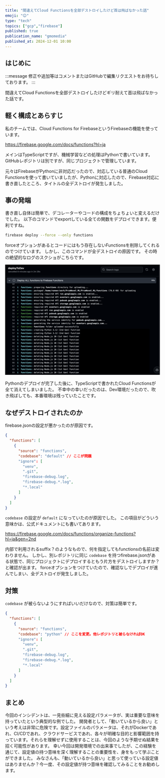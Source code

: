 ```yaml
---
title: "間違えてCloud Functionsを全部デストロイしたけど首は飛ばなかった話"
emoji: "😊"
type: "tech"
topics: ["gcp","firebase"]
published: true
publication_name: "gmomedia"
published_at: 2024-12-01 10:00
---
```


## はじめに

:::message
修正や追加等はコメントまたはGitHubで編集リクエストをお待ちしております。
:::

間違えてCloud Functionsを全部デストロイしたけどギリ耐えて首は飛ばなかった話です。

## 軽く構成とあらすじ

私のチームでは、Cloud Functions for FirebaseというFirebaseの機能を使っています。

https://firebase.google.com/docs/functions?hl=ja

メインはTypeScriptですが、機械学習などの処理はPythonで書いています。
GitHubレポジトリは別ですが、同じプロジェクトで管理しています。

元々はFirebaseがPythonに非対応だったので、対応している普通のCloud Functionsを使って書いていましたが、Pythonに対応したので、Firebase対応に書き直したところ、タイトルの全デストロイが発生しました。

## 事の発端

書き直し自体は簡単で、デコレーターやコードの構成をちょちょいと変えるだけでした。
以下のコマンドでexportしている全ての関数をデプロイできます。便利ですね。

```bash
firebase deploy --force --only functions
```

forceオプションがあるとコードにはもう存在しないFunctionsを削除してくれるのでつけています。
しかし、このコマンドが全デストロイの原因です。
その時の絶望的なログのスクショがこちらです。

![](/images/a8f8a45b686cf3/img.png)

Pythonのデプロイが完了した後に、TypeScriptで書かれたCloud Functionsが全て消えてしまいました。
不幸中の幸いだったのは、Dev環境だったので、吹き飛ばしても、本番環境は残っていたことです。

## なぜデストロイされたのか

firebase.jsonの設定が悪かったのが原因です。

```json
{
  "functions": [
    {
      "source": "functions",
      "codebase": "default" // ここが問題
      "ignore": [
        "venv",
        ".git",
        "firebase-debug.log",
        "firebase-debug.*.log",
        "*.local"
      ]
    }
  ]
}
```

`codebase` の設定が `default` になっていたのが原因でした。
この項目がどういう意味かは、公式ドキュメントにも書いてあります。

https://firebase.google.com/docs/functions/organize-functions?hl=ja&gen=2nd

内部で利用されるsuffix？のようなもので、何を指定してもfunctionsの名前は変わりません。
しかし、別レポジトリに同じ `codebase` を持つfirebase.jsonがある状態で、同じプロジェクトにデプロイするともう片方をデストロイしますか？と確認が出ます。
forceオプションをつけていたので、確認なしでデプロイが進んでしまい、全デストロイが発生しました。

## 対策

`codebase` が被らないようにすればいいだけなので、対策は簡単です。

```json
{
  "functions": [
    {
      "source": "functions",
      "codebase": "python" // ここを変更。他レポジトリと被らなければOK
      "ignore": [
        "venv",
        ".git",
        "firebase-debug.log",
        "firebase-debug.*.log",
        "*.local"
      ]
    }
  ]
}
```

## まとめ

今回のインシデントは、一見些細に見える設定パラメータが、実は重要な意味を持っていたという典型的な例でした。
開発者として、「動いているから良い」という考えは非常に危険です。設定ファイルのパラメータは、それがDockerであれ、CI/CDであれ、クラウドサービスであれ、各々が明確な目的と影響範囲を持っています。それらを理解せずに使用することは、今回のような予期せぬ結果を招く可能性があります。
幸い今回は開発環境での出来事でしたが、この経験を通じて、設定値の持つ意味を深く理解することの重要性を、身をもって学ぶことができました。
みなさんも、「動いているから良い」と思って使っている設定値はありませんか？今一度、その設定値が持つ意味を確認してみることをお勧めします。
